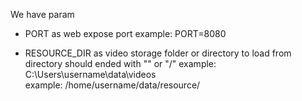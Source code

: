 We have param

- PORT as web expose port
example: PORT=8080

- RESOURCE_DIR as video storage folder or directory to load from
directory should ended with "\" or "/"
example: C:\Users\username\data\videos\
example: /home/username/data/resource/